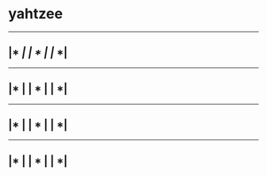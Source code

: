# yahtzee

 _______
|*     *|
|   *   |
|*     *|
 -------

 _______
|*      |
|   *   |
|      *|
 ------- 

 _______
|*      |
|   *   |
|      *|
 ------- 

 _______
|*      |
|   *   |
|      *|
 ------- 